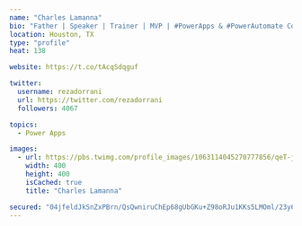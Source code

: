 ```yaml
---
name: "Charles Lamanna"
bio: "Father | Speaker | Trainer | MVP | #PowerApps & #PowerAutomate Community Super User | YouTuber Right-pointing triangle http://youtube.com/c/rezadorrani | Learn - Share - Clockwise rightwards and leftwards open circle arrows"
location: Houston, TX
type: "profile"
heat: 138

website: https://t.co/tAcqSdqguf

twitter:
  username: rezadorrani
  url: https://twitter.com/rezadorrani
  followers: 4067

topics:
  - Power Apps

images:
  - url: https://pbs.twimg.com/profile_images/1063114045270777856/qeT-jpWr_400x400.jpg
    width: 400
    height: 400
    isCached: true
    title: "Charles Lamanna"

secured: "04jfeldJkSnZxPBrn/QsQwniruChEp68gUbGKu+Z98oRJu1KKs5LMOml/23y6NJmrAYY+C9n7W1Ud3HKUyt4tIisrGceuqaK+EdlUWZsJsr8axcMfb0x9F7JY3FGT7AShBxkLvcw7g1n5YDxQOUvZ7eQqFalyVNk7Lg9JG3lY/3Uk1aaxBlXzusrujlgqQ8suNFsk2c/ejauXysU34FUM6Q8BpT9Ot/IKS+BlgPVfnpbf3+hL/UoGlrHbpczoyXzdXiEBNEkDxKepAYDNLVaFWUQ0Y1Lg+/uHXGA9sD8djEuF6jLqbTDX2h6P0yPnwa9SVsn2jk3xLmok0VMedCEj4VWC9SwV18+N5RuoLZlhnO7vZtk0F04ETwyXycA6aK8mNkOF8Rj4SqIkjJmcDxq3nP4zFiVnzPpYSw/5Vyk4zs=;F/9mH0TI2aq5OvJszS74oA=="
---
```


